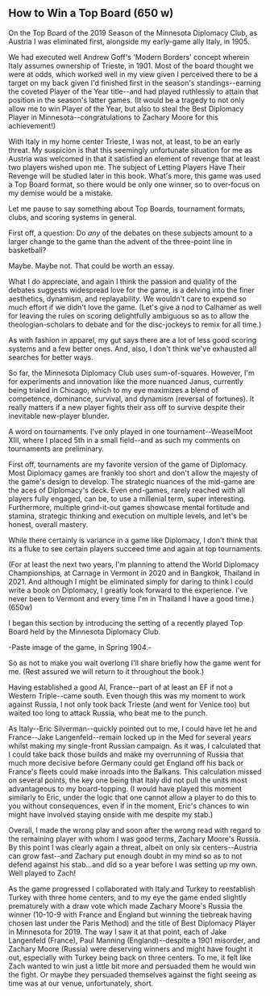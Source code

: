## How to Win a Top Board (650 w)

On the Top Board of the 2019 Season of the Minnesota Diplomacy Club, as Austria I was eliminated first, alongside my early-game ally Italy, in 1905.

We had executed well Andrew Goff's 'Modern Borders' concept wherein Italy assumes ownership of Trieste, in 1901. Most of the board thought we were at odds, which worked well in my view given I perceived there to be a target on my back given I'd finished first in the season's standings--earning the coveted Player of the Year title--and had played ruthlessly to attain that position in the season's latter games. (It would be a tragedy to not only allow me to win Player of the Year, but also to steal the Best Diplomacy Player in Minnesota--congratulations to Zachary Moore for this achievement!)

With Italy in my home center Trieste, I was not, at least, to be an early threat. My suspicion is that this seemingly unfortunate situation for me as Austria was welcomed in that it satisfied an element of revenge that at least two players wished upon me. The subject of Letting Players Have Their Revenge will be studied later in this book. What's more, this game was used a Top Board format, so there would be only one winner, so to over-focus on my demise would be a mistake.

Let me pause to say something about Top Boards, tournament formats, clubs, and scoring systems in general. 

First off, a question: Do _any_ of the debates on these subjects amount to a larger change to the game than the advent of the three-point line in basketball? 

Maybe. Maybe not. That could be worth an essay. 

What I do appreciate, and again I think the passion and quality of the debates suggests widespread love for the game, is a delving into the finer aesthetics, dynamism, and replayability. We wouldn't care to expend so much effort if we didn't love the game. (Let's give a nod to Calhamer as well for leaving the rules on scoring delightfully ambiguous so as to allow the theologian-scholars to debate and for the disc-jockeys to remix for all time.) 

As with fashion in apparel, my gut says there are a lot of less good scoring systems and a few better ones. And, also, I don't think we've exhausted all searches for better ways.

So far, the Minnesota Diplomacy Club uses sum-of-squares. However, I'm for experiments and innovation like the more nuanced Janus, currently being trialed in Chicago, which to my eye maximizes a blend of competence, dominance, survival, and dynamism (reversal of fortunes). It really matters if a new player fights their ass off to survive despite their inevitable new-player blunder.

A word on tournaments. I've only played in one tournament--WeaselMoot XIII, where I placed 5th in a small field--and as such my comments on tournaments are preliminary. 

First off, tournaments are my favorite version of the game of Diplomacy. Most Diplomacy games are frankly too short and don't allow the majesty of the game's design to develop. The strategic nuances of the mid-game are the aces of Diplomacy's deck. Even end-games, rarely reached with all players fully engaged, can be, to use a millenial term, super interesting. Furthermore, multiple grind-it-out games showcase mental fortitude and stamina, strategic thinking and execution on multiple levels, and let's be honest, overall mastery. 

While there certainly is variance in a game like Diplomacy, I don't think that its a fluke to see certain players succeed time and again at top tournaments.

(For at least the next two years, I'm planning to attend the World Diplomacy Championships, at Carnage in Vermont in 2020 and in Bangkok, Thailand in 2021. And although I might be eliminated simply for daring to think I could write a book on Diplomacy, I greatly look forward to the experience. I've never been to Vermont and every time I'm in Thailand I have a good time.)(650w)

I began this section by introducing the setting of a recently played Top Board held by the Minnesota Diplomacy Club. 

-Paste image of the game, in Spring 1904.-

So as not to make you wait overlong I'll share briefly how the game went for me. (Rest assured we will return to it throughout the book.)

Having established a good AI, France--part of at least an EF if not a Western Triple--came south. Even though this was my moment to work against Russia, I not only took back Trieste (and went for Venice too) but waited too long to attack Russia, who beat me to the punch. 

As Italy--Eric Silverman--quickly pointed out to me, I could have let he and France--Jake Langenfeld--remain locked up in the Med for several years whilst making my single-front Russian campaign. As it was, I calculated that I could take back those builds and make my overrunning of Russia that much more decisive before Germany could get England off his back or France's fleets could make inroads into the Balkans. This calculation missed on several points, the key one being that Italy did not pull the units most advantageous to my board-topping. (I would have played this moment similarly to Eric, under the logic that one cannot allow a player to do this to you without consequences, even if in the moment, Eric's chances to win might have involved staying onside with me despite my stab.)

Overall, I made the wrong play and soon after the wrong read with regard to the remaining player with whom I was good terms, Zachary Moore's Russia. By this point I was clearly again a threat, albeit on only six centers--Austria can grow fast--and Zachary put enough doubt in my mind so as to not defend against his stab...and did so a year before I was setting up my own. Well played to Zach!

As the game progressed I collaborated with Italy and Turkey to reestablish Turkey with three home centers, and to my eye the game ended slightly prematurely with a draw vote which made Zachary Moore's Russia the winner (10-10-9 with France and England but winning the tiebreak having chosen last under the Paris Method) and the title of Best Diplomacy Player in Minnesota for 2019. The way I saw it at that point, each of Jake Langenfeld (France), Paul Manning (England)--despite a 1901 misorder, and Zachary Moore (Russia) were deserving winners and might have fought it out, especially with Turkey being back on three centers. To me, it felt like Zach wanted to win just a little bit more and persuaded them he would win the fight. Or maybe they persuaded themselves against the fight seeing as time was at our venue, unfortunately, short. 


